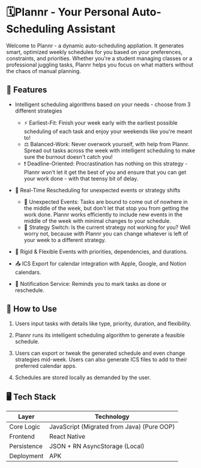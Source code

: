 # 🗓️Plannr - Your Personal Auto-Scheduling Assistant

Welcome to Plannr - a dynamic auto-scheduling appliation. It generates smart, optimized weekly schedules for you based on your preferences, constraints, and priorities. Whether you're a student managing classes or a professional juggling tasks, Plannr helps you focus on what matters without the chaos of manual planning.

## 🚀 Features
- Intelligent scheduling algorithms based on your needs - choose from 3 different strategies 
    - ⚡ Earliest-Fit: Finish your week early with the earliest possible scheduling of each task and enjoy your weekends like you're meant to!
    - ⚖️ Balanced-Work: Never overwork yourself, with help from Plannr. Spread out tasks across the week with intelligent scheduling to make sure the burnout doesn't catch you!
    - ❗ Deadline-Oriented: Procrastination has nothing on this strategy - Plannr won't let it get the best of you and ensure that you can get your work done - with that teensy bit of delay.

- 🔁 Real-Time Rescheduling for unexpected events or strategy shifts
    - 🫨 Unexpected Events: Tasks are bound to come out of nowhere in the middle of the week, but don't let that stop you from getting the work done. Plannr works efficiently to include new events in the middle of the week with minimal changes to your schedule.
    - 🥱 Strategy Switch: Is the current strategy not working for you? Well worry not, because with Plannr you can change whatever is left of your week to a different strategy. 

- 📅 Rigid & Flexible Events with priorities, dependencies, and durations.

- 📤 ICS Export for calendar integration with Apple, Google, and Notion calendars.

- 🔔 Notification Service: Reminds you to mark tasks as done or reschedule.

## 🧠 How to Use

1. Users input tasks with details like type, priority, duration, and flexibility.

2. Plannr runs its intelligent scheduling algorithm to generate a feasible schedule.

3. Users can export or tweak the generated schedule and even change strategies mid-week. Users can also generate ICS files to add to their preferred calendar apps.

4. Schedules are stored locally as demanded by the user.

## 🖥️ Tech Stack
| Layer       | Technology                                 |
| ----------- | ------------------------------------------ |
| Core Logic  | JavaScript (Migrated from Java) (Pure OOP) |
| Frontend    | React Native                               |
| Persistence | JSON + RN AsyncStorage (Local)             |
| Deployment  | APK                                        |
